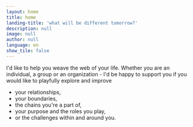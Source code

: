 ```yaml
---
layout: home
title: home
landing-title: 'what will be different tomorrow?'
description: null
image: null
author: null
language: en
show_tile: false
---
```


I'd like to help you weave the web of your life. Whether you are an individual, a group or an organization - 
I'd be happy to support you if you would like to playfully explore and improve
<ul>
<li>your relationships, 
<li>your boundaries, 
<li>the chains you're a part of, 
<li>your purpose and the roles you play,
<li>or the challenges within and around you.
</ul>

